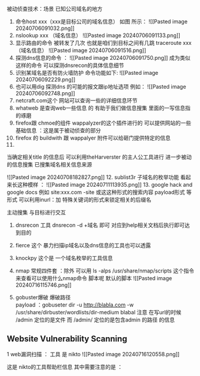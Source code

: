 被动侦查技术：场景 已知公司域名的地方 

1. 命令host xxx（xxx是目标公司的域名信息）
如图  所示：
![[Pasted image 20240706091032.png]]
2. nslookup xxx （域名信息）
![[Pasted image 20240706091133.png]]
3. 显示路由的命令   被转发了几次 也就是咱们到目标之间有几跳 
traceroute xxx （域名信息）
![[Pasted image 20240706091516.png]]
4. 探测dns信息的命令 ：
![[Pasted image 20240706091750.png]]
成为类似这样的命令 可以探测dnsrecon的具体信息细节 
5. 识别某域名是否有防火墙防护 命令功能如下:
![[Pasted image 20240706092229.png]]
6. 也可以用dig 探测dns 的可能的报文跟ip地址选项 
例如：
![[Pasted image 20240706092748.png]]
7. netcraft.com这个 网站可以查询一些的详细信息环节 
8. whatweb 是查询web一些信息 的 有助于我们做信息搜集
里面的一写信息指的琢磨 
9. firefox跟 chmoe的组件  wappalyzer的这个插件进行的 
可以提供网站的一些基础信息 ：这是属于被动侦查的部分
10. firefox 的 buildwith 跟 wappalyer 附件可以给砸门提供特定的信息
11. 
当确定相关title 的信息后 可以利用theHarverster 的主人公工具进行 进一步被动的信息搜集 已搜集域名相关信息来源

![[Pasted image 20240708182827.png]]
12. sublist3r   子域名的枚举功能 
看起来长这种模样 ：
    ![[Pasted image 20240711113935.png]]
13. google hack  and google docs
	 例如  site:xxx.com -site 或这这种形式的搜索内容 payload形式
	  等形式
	  可以利用inurl：加 特殊关键词的形式来锁定相关的后缀名 


主动搜集 与目标进行交互
 1. dnsrecon  工具  dnsrecon -d +域名 即可 对应到help相关文档后执行即可达到目的
 2. fierce 这个 暴力扫描ip域名以及dns信息的工具也可以透露 
 3. knockpy 这个是 一个域名枚举的工具信息 
 4. nmap 常规四件套 ：除外 可以用 ls -alps /usr/share/nmap/scripts 这个指令来查看可以使用什么nmap命令 脚本呢  默认的脚本 
![[Pasted image 20240716115746.png]]

 1. gobuster爆破 爆破路径   
 payload ：gobuseter dir -u http://blabla.com  -w /usr/share/dirbuster/wordlists/dir-medium blabal
注意   在写url的时候 /admin 定位的是文件  而 /admin/ 定位的是包含admin 的路径 的信息 

## Website Vulnerability Scanning
1 web漏洞扫描 ：
工具 是 nikto   ![[Pasted image 20240716120558.png]]

这是 nikto的工具帮助栏信息 其中需要注意的是 ：
